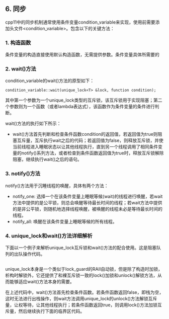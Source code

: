 ## 6. 同步

cpp11中的同步机制通常使用条件变量condition_variable来实现，使用前需要添加头文件<condition_variable>。包含以下的关键方法：

### 1. 构造函数
条件变量的构造直接使用默认构造函数，无需提供参数。条件变量具体所需要的

### 2. wait()方法
condition_variable的wait()方法的原型如下：

```
condition_variable::wait(unique_lock<T> &lock, function condition);
```

其中第一个参数为一个unique_lock类型的互斥锁，该互斥锁用于实现阻塞；第二个参数则为一个函数（或者lambda表达式），该函数作为条件变量的条件进行判断。

wait()方法的执行如下所示：

+ wait()方法首先判断和检查条件函数condition的返回值，若返回值为true则阻塞互斥量，互斥执行wait之后的代码；若返回值为false，则释放互斥锁，并使当前线程进入睡眠状态以让其他线程执行，直到另一个线程调用了相同条件变量的notify()系列方法，或者检查到条件函数返回值为true时，释放互斥锁解除阻塞，继续执行wait()之后的语句。

### 3. notify()方法
notify()方法用于沉睡线程的唤醒，具体有两个方法：

+ notify_one: 选择一个在该条件变量上睡眠等候(wait)的线程进行唤醒，若wait方法中提供的是公平锁，则总会唤醒等待最长时间的线程；若wait方法中提供的是非公平锁，则随机地选择线程唤醒，被唤醒的线程未必是等待最长时间的线程。
+ notify_all: 唤醒在该条件变量上睡眠等候的所有线程。

### 4. unique_lock和wait()方法详细解析

下面以一个例子来解析unique_lock互斥锁和wait()方法的配合使用。这是阻塞队列的出队操作代码。

```
```

unique_lock本身是一个类似于lock_guard的RAII自动锁，但是除了构造时加锁，析构时解锁外，它还提供了和裸互斥锁一致的lock()加锁和unlock()解锁方法，从而能够适应wait()方法本身的需要。

在上述代码中，wait()方法首先检查条件函数。若条件函数返回false，即栈为空，这时无法进行出栈操作，则wait方法调用unique_lock的unlock()方法解锁互斥量，让权等待，让其他线程执行；若条件函数返回true，则调用lock()方法加锁互斥量，然后继续执行下面的临界区代码。




